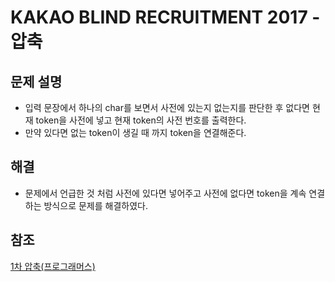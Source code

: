 # KAKAO BLIND RECRUITMENT 2017 - 압축

## 문제 설명
- 입력 문장에서 하나의 char를 보면서 사전에 있는지 없는지를 판단한 후 없다면 현재 token을 사전에 넣고 현재 token의 사전 번호를 출력한다.
- 만약 있다면 없는 token이 생길 때 까지 token을 연결해준다.

## 해결
- 문제에서 언급한 것 처럼 사전에 있다면 넣어주고 사전에 없다면 token을 계속 연결하는 방식으로 문제를 해결하였다.
  
## 참조
[1차 압축(프로그래머스)](https://programmers.co.kr/learn/courses/30/lessons/17684)
